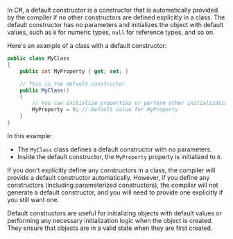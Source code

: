 In C#, a default constructor is a constructor that is automatically provided by the compiler if no other constructors are defined explicitly in a class. The default constructor has no parameters and initializes the object with default values, such as `0` for numeric types, `null` for reference types, and so on.

Here's an example of a class with a default constructor:

```csharp
public class MyClass
{
    public int MyProperty { get; set; }

    // This is the default constructor
    public MyClass()
    {
        // You can initialize properties or perform other initialization logic here
        MyProperty = 0; // Default value for MyProperty
    }
}
```

In this example:
- The `MyClass` class defines a default constructor with no parameters.
- Inside the default constructor, the `MyProperty` property is initialized to `0`.

If you don't explicitly define any constructors in a class, the compiler will provide a default constructor automatically. However, if you define any constructors (including parameterized constructors), the compiler will not generate a default constructor, and you will need to provide one explicitly if you still want one.

Default constructors are useful for initializing objects with default values or performing any necessary initialization logic when the object is created. They ensure that objects are in a valid state when they are first created.